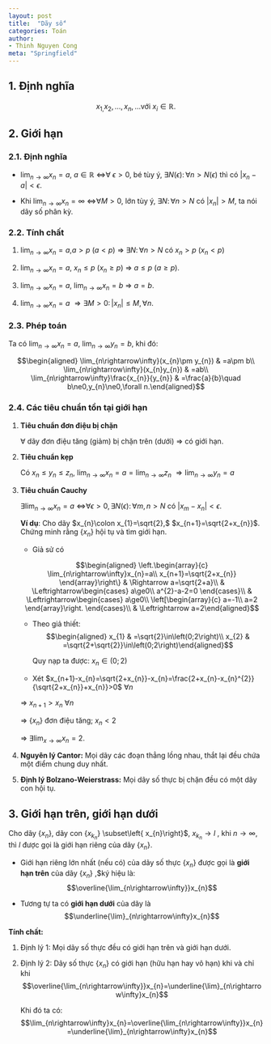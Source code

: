 ```yaml
---
layout: post
title:  "Dãy số"
categories: Toán
author:
- Thinh Nguyen Cong
meta: "Springfield"
---
```


## 1. Định nghĩa

$$x_{1,}x_{2},\dots,x_{n},\dots\text{với }x_{i}\in\mathbb{R}.$$

## 2. Giới hạn

### 2.1. Định nghĩa

-   $\lim_{n\rightarrow\infty}x_{n}=a,$ $a\in\mathbb{R}$
    $\Leftrightarrow$$\forall$ $\epsilon>0$, bé tùy ý,
    $\exists N\left(\epsilon\right)\colon\forall n>N\left(\epsilon\right)$
    thì có $\left|x_{n}-a\right|<\epsilon$.

-   Khi $\lim_{n\rightarrow\infty}x_{n}=\infty$
    $\Leftrightarrow$$\forall M>0$, lớn tùy ý,
    $\exists N\colon\forall n>N$ có $\left|x_{n}\right|>M$, ta nói dãy
    số phân kỳ.

### 2.2. Tính chất

1.  $\lim_{n\rightarrow\infty}x_{n}=a,$$a>p$ ($a<p)$ $\Rightarrow$
    $\exists N\colon\forall n>N$ có $x_{n}>p$ ($x_{n}<p$)

2.  $\lim_{n\rightarrow\infty}x_{n}=a,$ $x_{n}\le p$ ($x_{n}\ge p)$
    $\Rightarrow$ $a\le p$ ($a\ge p)$.

3.  $\lim_{n\rightarrow\infty}x_{n}=a,$
    $\lim_{n\rightarrow\infty}x_{n}=b$ $\Rightarrow$ $a=b$.

4.  $\lim_{n\rightarrow\infty}x_{n}=a$
    $\Rightarrow\exists M>0\colon\left|x_{n}\right|\le M,\forall n.$

### 2.3. Phép toán

Ta có $\lim_{n\rightarrow\infty}x_{n}=a,$
$\lim_{n\rightarrow\infty}y_{n}=b$, khi đó:

$$\begin{aligned}
\lim_{n\rightarrow\infty}(x_{n}\pm y_{n}) & =a\pm b\\
\lim_{n\rightarrow\infty}(x_{n}y_{n}) & =ab\\
\lim_{n\rightarrow\infty}\frac{x_{n}}{y_{n}} & =\frac{a}{b}\quad b\ne0,y_{n}\ne0,\forall n.\end{aligned}$$

### 2.4. Các tiêu chuẩn tồn tại giới hạn

1.  **Tiêu chuẩn đơn điệu bị chặn**

    $\forall$ dãy đơn điệu tăng (giảm) bị chặn trên (dưới) $\Rightarrow$
    có giới hạn.

2.  **Tiêu chuẩn kẹp**

    Có $x_{n}\le y_{n}\le z_{n}$,
    $\lim_{n\rightarrow\infty}x_{n}=a=\lim_{n\rightarrow\infty}z_{n}$
    $\Rightarrow\lim_{n\rightarrow\infty}y_{n}=a$

3.  **Tiêu chuẩn Cauchy**

    $\exists\lim_{n\rightarrow\infty}x_{n}=a$
    $\Leftrightarrow$$\forall\epsilon>0,\exists N\left(\epsilon\right)\colon\forall m,n>N$
    có $\left|x_{m}-x_{n}\right|<\epsilon.$

    **Ví dụ**: Cho dãy $x_{n}\colon x_{1}=\sqrt{2},$
    $x_{n+1}=\sqrt{2+x_{n}}$. Chứng minh rằng {$x_{n}$}
    hội tụ và tìm giới hạn.

    -   Giả sử có

    $$\begin{aligned}
    \left.\begin{array}{c}
    \lim_{n\rightarrow\infty}x_{n}=a\\
    x_{n+1}=\sqrt{2+x_{n}}
    \end{array}\right\}  & \Rightarrow a=\sqrt{2+a}\\
     & \Leftrightarrow\begin{cases}
    a\ge0\\
    a^{2}-a-2=0
    \end{cases}\\
     & \Leftrightarrow\begin{cases}
    a\ge0\\
    \left[\begin{array}{c}
    a=-1\\
    a=2
    \end{array}\right.
    \end{cases}\\
     & \Leftrightarrow a=2\end{aligned}$$

    -   Theo giả thiết: $$\begin{aligned}
        x_{1} & =\sqrt{2}\in\left(0;2\right)\\
        x_{2} & =\sqrt{2+\sqrt{2}}\in\left(0;2\right)\end{aligned}$$

        Quy nạp ta được: $x_{n}\in\left(0;2\right)$

    -   Xét
        $x_{n+1}-x_{n}=\sqrt{2+x_{n}}-x_{n}=\frac{2+x_{n}-x_{n}^{2}}{\sqrt{2+x_{n}}+x_{n}}>0$
        $\forall n$

    $\Rightarrow$ $x_{n+1}>x_{n}$ $\forall n$

    $\Rightarrow$ {$x_{n}$} đơn điệu tăng; $x_{n}<2$

    $\Rightarrow$ $\exists\lim_{x\rightarrow\infty}x_{n}=2$.

4.  **Nguyên lý Cantor:** Mọi dãy các đoạn thẳng lồng nhau, thắt lại đều
    chứa một điểm chung duy nhất.

5.  **Định lý Bolzano-Weierstrass:** Mọi dãy số thực bị chặn đều có một
    dãy con hội tụ.

## 3. Giới hạn trên, giới hạn dưới

Cho dãy {$x_{n}$}, dãy con
{$x_{k_{n}}$} \subset\left\{ x_{n}\right\}$,
$x_{k_{n}}\rightarrow l$ , khi $n\rightarrow\infty$, thì $l$ được gọi là
giới hạn riêng của dãy {$x_{n}$}.

-   Giới hạn riêng lớn nhất (nếu có) của dãy số thực
    {$x_{n}$} được gọi là **giới hạn trên** của dãy
    {$x_{n}$} ,$ký hiệu là:
    $$\overline{\lim_{n\rightarrow\infty}}x_{n}$$

-   Tương tự ta có **giới hạn dưới** của dãy là
    $$\underline{\lim}_{n\rightarrow\infty}x_{n}$$

**Tính chất:**

1.  Định lý 1: Mọi dãy số thực đều có giới hạn trên và giới hạn dưới.

2.  Định lý 2: Dãy số thực {$x_{n}$} có giới hạn (hữu hạn
    hay vô hạn) khi và chỉ khi
    $$\overline{\lim_{n\rightarrow\infty}}x_{n}=\underline{\lim}_{n\rightarrow\infty}x_{n}$$

    Khi đó ta có:
    $$\lim_{n\rightarrow\infty}x_{n}=\overline{\lim_{n\rightarrow\infty}}x_{n}=\underline{\lim}_{n\rightarrow\infty}x_{n}$$
